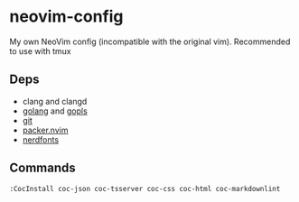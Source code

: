 # neovim-config
My own NeoVim config (incompatible with the original vim). Recommended to use with tmux

## Deps
- clang and clangd
- [golang](https://go.dev/) and [gopls](https://github.com/golang/tools/blob/master/gopls/README.md)
- [git](https://git-scm.com/)
- [packer.nvim](https://github.com/wbthomason/packer.nvim)
- [nerdfonts](https://nerdfonts.com)

## Commands

```
:CocInstall coc-json coc-tsserver coc-css coc-html coc-markdownlint
```
